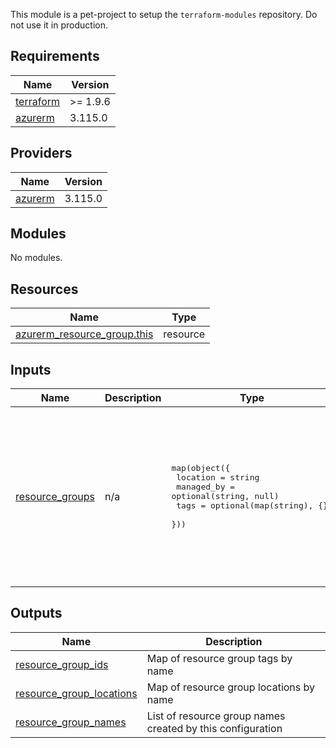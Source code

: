 This module is a pet-project to setup the `terraform-modules` repository. Do not use it in production.

<!-- BEGIN_TF_DOCS -->
## Requirements

| Name | Version |
|------|---------|
| <a name="requirement_terraform"></a> [terraform](#requirement\_terraform) | >= 1.9.6 |
| <a name="requirement_azurerm"></a> [azurerm](#requirement\_azurerm) | 3.115.0 |

## Providers

| Name | Version |
|------|---------|
| <a name="provider_azurerm"></a> [azurerm](#provider\_azurerm) | 3.115.0 |

## Modules

No modules.

## Resources

| Name | Type |
|------|------|
| [azurerm_resource_group.this](https://registry.terraform.io/providers/hashicorp/azurerm/3.115.0/docs/resources/resource_group) | resource |

## Inputs

| Name | Description | Type | Default | Required |
|------|-------------|------|---------|:--------:|
| <a name="input_resource_groups"></a> [resource\_groups](#input\_resource\_groups) | n/a | <pre>map(object({<br/>    location   = string<br/>    managed_by = optional(string, null)<br/>    tags       = optional(map(string), {})<br/>  }))</pre> | <pre>{<br/>  "rg1": {<br/>    "location": "eastus",<br/>    "tags": {<br/>      "environment": "dev"<br/>    }<br/>  },<br/>  "rg2": {<br/>    "location": "westus",<br/>    "tags": {<br/>      "environment": "dev"<br/>    }<br/>  }<br/>}</pre> | no |

## Outputs

| Name | Description |
|------|-------------|
| <a name="output_resource_group_ids"></a> [resource\_group\_ids](#output\_resource\_group\_ids) | Map of resource group tags by name |
| <a name="output_resource_group_locations"></a> [resource\_group\_locations](#output\_resource\_group\_locations) | Map of resource group locations by name |
| <a name="output_resource_group_names"></a> [resource\_group\_names](#output\_resource\_group\_names) | List of resource group names created by this configuration |
<!-- END_TF_DOCS -->
